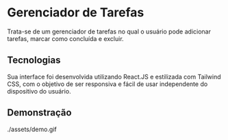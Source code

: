 # Gerenciador de Tarefas    

Trata-se de um gerenciador de tarefas no qual o usuário pode adicionar tarefas, marcar como concluída e excluir.

## Tecnologias

Sua interface foi desenvolvida utilizando React.JS e estilizada com Tailwind CSS, com o objetivo de ser responsiva e fácil de usar independente do dispositivo do usuário.

## Demonstração

./assets/demo.gif